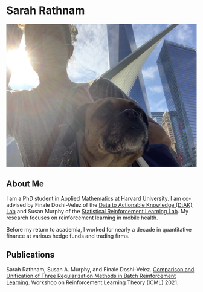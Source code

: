 # Sarah Rathnam  
![Angels; 25%](https://github.com/sarahrathnam/sarahrathnam.github.io/blob/main/2020-06-10%2016.51.00.jpg?raw=true)
## About Me
I am a PhD student in Applied Mathematics at Harvard University. I am co-advised by Finale Doshi-Velez of the [Data to Actionable Knowledge (DtAK) Lab](https://dtak.github.io/) and Susan Murphy of the [Statistical Reinforcement Learning Lab](http://people.seas.harvard.edu/~samurphy/lab/overview.html). My research focuses on reinforcement learning in mobile health.

Before my return to academia, I worked for nearly a decade in quantitative finance at various hedge funds and trading firms.

## Publications

Sarah Rathnam, Susan A. Murphy, and Finale Doshi-Velez. [Comparison and Unification of Three Regularization Methods in Batch Reinforcement Learning](https://arxiv.org/abs/2109.08134). Workshop on Reinforcement Learning Theory (ICML) 2021.
